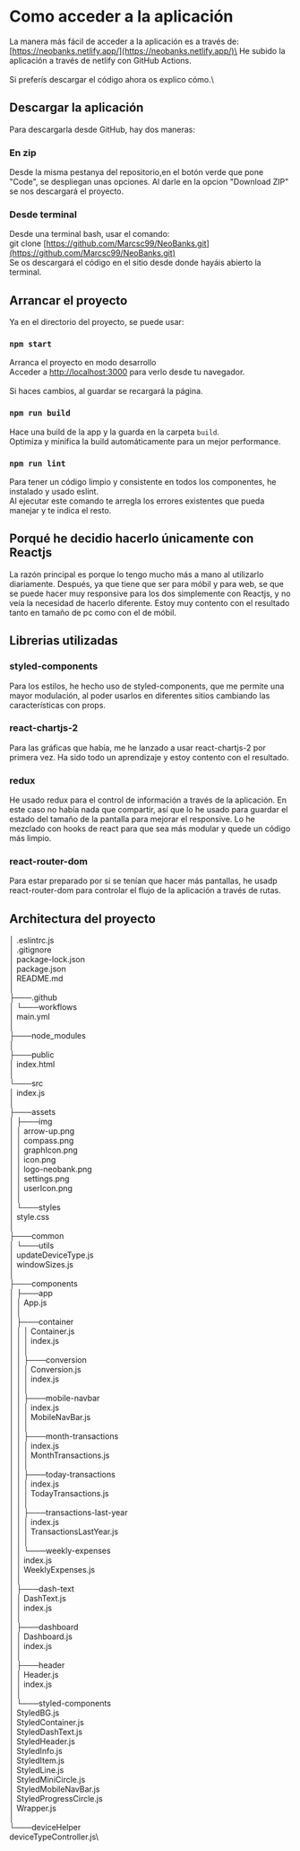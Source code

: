 # Como acceder a la aplicación

La manera más fácil de acceder a la aplicación es a través de:\
[https://neobanks.netlify.app/](https://neobanks.netlify.app/)\
He subido la aplicación a través de netlify con GitHub Actions.\
\
Si preferís descargar el código ahora os explico cómo.\

## Descargar la aplicación

Para descargarla desde GitHub, hay dos maneras:

### En zip

Desde la misma pestanya del repositorio,en el botón verde que pone "Code", se despliegan unas opciones. Al darle en la opcion "Download ZIP" se nos descargará el proyecto.

### Desde terminal

Desde una terminal bash, usar el comando: \
git clone [https://github.com/Marcsc99/NeoBanks.git](https://github.com/Marcsc99/NeoBanks.git) \
Se os descargará el código en el sitio desde donde hayáis abierto la terminal.

## Arrancar el proyecto

Ya en el directorio del proyecto, se puede usar:

### `npm start`

Arranca el proyecto en modo desarrollo\
Acceder a [http://localhost:3000](http://localhost:3000) para verlo desde tu navegador.\
\
Si haces cambios, al guardar se recargará la página.

### `npm run build`

Hace una build de la app y la guarda en la carpeta `build`.\
Optimiza y minifica la build automáticamente para un mejor performance.

### `npm run lint`

Para tener un código limpio y consistente en todos los componentes, he instalado y usado eslint.\
Al ejecutar este comando te arregla los errores existentes que pueda manejar y te indica el resto.

## Porqué he decidio hacerlo únicamente con Reactjs

La razón principal es porque lo tengo mucho más a mano al utilizarlo diariamente. Después, ya que tiene que ser para móbil y para web, se que se puede hacer muy responsive para los dos simplemente con Reactjs, y no veía la necesidad de hacerlo diferente. Estoy muy contento con el resultado tanto en tamaño de pc como con el de móbil.

## Librerias utilizadas

### styled-components

Para los estilos, he hecho uso de styled-components, que me permite una mayor modulación, al poder usarlos en diferentes sitios cambiando las características con props.

### react-chartjs-2

Para las gráficas que había, me he lanzado a usar react-chartjs-2 por primera vez. Ha sido todo un aprendizaje y estoy contento con el resultado.

### redux

He usado redux para el control de información a través de la aplicación. En este caso no había nada que compartir, así que lo he usado para guardar el estado del tamaño de la pantalla para mejorar el responsive. Lo he mezclado con hooks de react para que sea más modular y quede un código más limpio.

### react-router-dom

Para estar preparado por si se tenían que hacer más pantallas, he usadp react-router-dom para controlar el flujo de la aplicación a través de rutas.

## Architectura del proyecto

│   .eslintrc.js\
│   .gitignore\
│   package-lock.json\
│   package.json\
│   README.md\
│\
├───.github\
│   └───workflows\
│           main.yml\
│\
├───node_modules\
│\
├───public\
│       index.html\
│\
└───src\
    │   index.js\
    │\
    ├───assets\
    │   ├───img\
    │   │       arrow-up.png\
    │   │       compass.png\
    │   │       graphIcon.png\
    │   │       icon.png\
    │   │       logo-neobank.png\
    │   │       settings.png\
    │   │       userIcon.png\
    │   │\
    │   └───styles\
    │           style.css\
    │\
    ├───common\
    │   └───utils\
    │           updateDeviceType.js\
    │           windowSizes.js\
    │\
    ├───components\
    │   ├───app\
    │   │       App.js\
    │   │\
    │   ├───container\
    │   │   │   Container.js\
    │   │   │   index.js\
    │   │   │\
    │   │   ├───conversion\
    │   │   │       Conversion.js\
    │   │   │       index.js\
    │   │   │\
    │   │   ├───mobile-navbar\
    │   │   │       index.js\
    │   │   │       MobileNavBar.js\
    │   │   │\
    │   │   ├───month-transactions\
    │   │   │       index.js\
    │   │   │       MonthTransactions.js\
    │   │   │\
    │   │   ├───today-transactions\
    │   │   │       index.js\
    │   │   │       TodayTransactions.js\
    │   │   │\
    │   │   ├───transactions-last-year\
    │   │   │       index.js\
    │   │   │       TransactionsLastYear.js\
    │   │   │\
    │   │   └───weekly-expenses\
    │   │           index.js\
    │   │           WeeklyExpenses.js\
    │   │\
    │   ├───dash-text\
    │   │       DashText.js\
    │   │       index.js\
    │   │\
    │   ├───dashboard\
    │   │       Dashboard.js\
    │   │       index.js\
    │   │\
    │   ├───header\
    │   │       Header.js\
    │   │       index.js\
    │   │\
    │   └───styled-components\
    │           StyledBG.js\
    │           StyledContainer.js\
    │           StyledDashText.js\
    │           StyledHeader.js\
    │           StyledInfo.js\
    │           StyledItem.js\
    │           StyledLine.js\
    │           StyledMiniCircle.js\
    │           StyledMobileNavBar.js\
    │           StyledProgressCircle.js\
    │           Wrapper.js\
    │\
    └───deviceHelper\
            deviceTypeController.js\